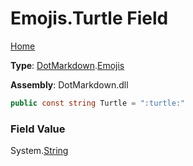 # Emojis\.Turtle Field

[Home](../../../README.md)

**Type**: [DotMarkdown](../../README.md)\.[Emojis](../README.md)

**Assembly**: DotMarkdown\.dll

```csharp
public const string Turtle = ":turtle:"
```

### Field Value

System\.[String](https://docs.microsoft.com/en-us/dotnet/api/system.string)